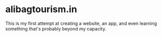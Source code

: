 # alibagtourism.in
This is my first attempt at creating a website, an app, and even learning something that's probably beyond my capacity.
